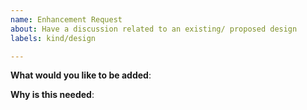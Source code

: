 ```yaml
---
name: Enhancement Request
about: Have a discussion related to an existing/ proposed design
labels: kind/design

---
```

<!-- Please only use this template for discussing design decisions -->

**What would you like to be added**:

**Why is this needed**:
